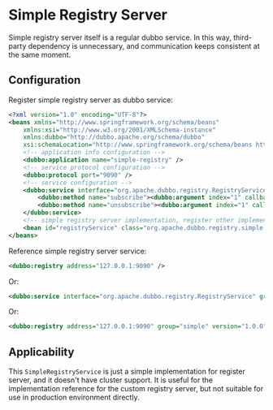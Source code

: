# Simple Registry Server

Simple registry server itself is a regular dubbo service. In this way, third-party dependency is unnecessary, and communication keeps consistent at the same moment.

## Configuration

Register simple registry server as dubbo service:

```xml
<?xml version="1.0" encoding="UTF-8"?>
<beans xmlns="http://www.springframework.org/schema/beans"
    xmlns:xsi="http://www.w3.org/2001/XMLSchema-instance"
    xmlns:dubbo="http://dubbo.apache.org/schema/dubbo"
    xsi:schemaLocation="http://www.springframework.org/schema/beans http://www.springframework.org/schema/beans/spring-beans-4.3.xsd http://dubbo.apache.org/schema/dubbo http://dubbo.apache.org/schema/dubbo/dubbo.xsd">
    <!-- application info configuration -->
    <dubbo:application name="simple-registry" />
    <!-- service protocol configuration -->
    <dubbo:protocol port="9090" />
    <!-- service configuration -->
    <dubbo:service interface="org.apache.dubbo.registry.RegistryService" ref="registryService" registry="N/A" ondisconnect="disconnect" callbacks="1000">
        <dubbo:method name="subscribe"><dubbo:argument index="1" callback="true" /></dubbo:method>
        <dubbo:method name="unsubscribe"><dubbo:argument index="1" callback="false" /></dubbo:method>
    </dubbo:service>
    <!-- simple registry server implementation, register other implementation if cluster ability is a requirement-->
    <bean id="registryService" class="org.apache.dubbo.registry.simple.SimpleRegistryService" />
</beans>
```

Reference simple registry server service:

```xml
<dubbo:registry address="127.0.0.1:9090" />
```

Or:

```xml
<dubbo:service interface="org.apache.dubbo.registry.RegistryService" group="simple" version="1.0.0" ... >
```

Or:

```xml
<dubbo:registry address="127.0.0.1:9090" group="simple" version="1.0.0" />
```

## Applicability

This `SimpleRegistryService` is just a simple implementation for register server, and it doesn't have cluster support. It is useful for the implementation reference for the custom registry server, but not suitable for use in production environment directly.
